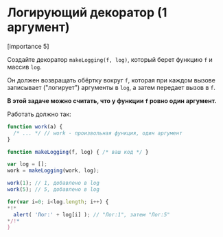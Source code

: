 # Логирующий декоратор (1 аргумент)

[importance 5]

Создайте декоратор `makeLogging(f, log)`, который берет функцию `f` и массив `log`. 

Он должен возвращать обёртку вокруг `f`, которая при каждом вызове записывает ("логирует") аргументы в `log`, а затем передает вызов в `f`. 

**В этой задаче можно считать, что у функции `f` ровно один аргумент.**

Работать должно так:

```js
function work(a) { 
  /* ... */ // work - произвольная функция, один аргумент
}

function makeLogging(f, log) { /* ваш код */ }

var log = [];
work = makeLogging(work, log);

work(1); // 1, добавлено в log
work(5); // 5, добавлено в log

for(var i=0; i<log.length; i++) {
*!*
  alert( 'Лог:' + log[i] ); // "Лог:1", затем "Лог:5"
*/!*
}
```

